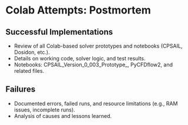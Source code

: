 # Colab Attempts: Postmortem

## Successful Implementations
- Review of all Colab-based solver prototypes and notebooks (CPSAIL, Dosidon, etc.).
- Details on working code, solver logic, and test results.
- Notebooks: CPSAIL_Version_0_003_Prototype_, PyCFDflow2, and related files.

## Failures
- Documented errors, failed runs, and resource limitations (e.g., RAM issues, incomplete runs).
- Analysis of causes and lessons learned.
